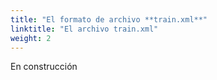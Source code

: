 ```yaml
---
title: "El formato de archivo **train.xml**"
linktitle: "El archivo train.xml"
weight: 2
---
```


En construcción
